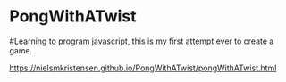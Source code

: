 # PongWithATwist
#Learning to program javascript, this is my first attempt ever to create a game.

https://nielsmkristensen.github.io/PongWithATwist/pongWithATwist.html
